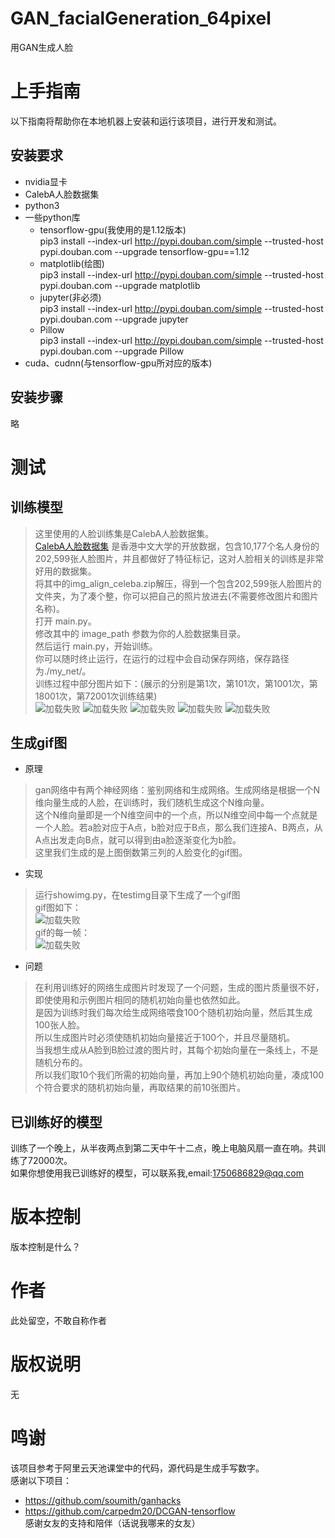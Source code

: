 GAN_facialGeneration_64pixel
============================
用GAN生成人脸

# 上手指南
以下指南将帮助你在本地机器上安装和运行该项目，进行开发和测试。

## 安装要求
* nvidia显卡
* CalebA人脸数据集
* python3
* 一些python库
  * tensorflow-gpu(我使用的是1.12版本)<br>
  pip3 install --index-url http://pypi.douban.com/simple --trusted-host pypi.douban.com --upgrade tensorflow-gpu==1.12
  * matplotlib(绘图)<br>
  pip3 install --index-url http://pypi.douban.com/simple --trusted-host pypi.douban.com --upgrade matplotlib
  * jupyter(非必须)<br>
  pip3 install --index-url http://pypi.douban.com/simple --trusted-host pypi.douban.com --upgrade jupyter
  * Pillow<br>
  pip3 install --index-url http://pypi.douban.com/simple --trusted-host pypi.douban.com --upgrade Pillow
* cuda、cudnn(与tensorflow-gpu所对应的版本)


## 安装步骤
略

# 测试
## 训练模型
> 这里使用的人脸训练集是CalebA人脸数据集。<br>
> [CalebA人脸数据集](http://mmlab.ie.cuhk.edu.hk/projects/CelebA.html) 是香港中文大学的开放数据，包含10,177个名人身份的202,599张人脸图片，并且都做好了特征标记，这对人脸相关的训练是非常好用的数据集。<br>
> 将其中的img_align_celeba.zip解压，得到一个包含202,599张人脸图片的文件夹，为了凑个整，你可以把自己的照片放进去(不需要修改图片和图片名称)。<br>
> 打开 main.py。<br>
> 修改其中的 image_path 参数为你的人脸数据集目录。<br>
> 然后运行 main.py，开始训练。<br>
> 你可以随时终止运行，在运行的过程中会自动保存网络，保存路径为./my_net/。<br>
训练过程中部分图片如下：(展示的分别是第1次，第101次，第1001次，第18001次，第72001次训练结果)<br>
![加载失败](./imgs/examples-1.png)
![加载失败](./imgs/examples-101.png)
![加载失败](./imgs/examples-1001.png)
![加载失败](./imgs/examples-18001.png)
![加载失败](./imgs/examples-72001.png)


## 生成gif图
* 原理
> gan网络中有两个神经网络：鉴别网络和生成网络。生成网络是根据一个N维向量生成的人脸，在训练时，我们随机生成这个N维向量。<br>
> 这个N维向量即是一个N维空间中的一个点，所以N维空间中每一个点就是一个人脸。若a脸对应于A点，b脸对应于B点，那么我们连接A、B两点，从A点出发走向B点，就可以得到由a脸逐渐变化为b脸。<br>
> 这里我们生成的是上图倒数第三列的人脸变化的gif图。<br>
* 实现
> 运行showimg.py，在testimg目录下生成了一个gif图<br>
gif图如下：<br>
![加载失败](./testimgs/test.gif)<br>
gif的每一帧：<br>
![加载失败](./testimgs/examples.png)<br>

* 问题
> 在利用训练好的网络生成图片时发现了一个问题，生成的图片质量很不好，即使使用和示例图片相同的随机初始向量也依然如此。<br>
> 是因为训练时我们每次给生成网络喂食100个随机初始向量，然后其生成100张人脸。<br>
> 所以生成图片时必须使随机初始向量接近于100个，并且尽量随机。<br>
> 当我想生成从A脸到B脸过渡的图片时，其每个初始向量在一条线上，不是随机分布的。<br>
> 所以我们取10个我们所需的初始向量，再加上90个随机初始向量，凑成100个符合要求的随机初始向量，再取结果的前10张图片。<br>

## 已训练好的模型
训练了一个晚上，从半夜两点到第二天中午十二点，晚上电脑风扇一直在响。共训练了72000次。<br>
如果你想使用我已训练好的模型，可以联系我,email:1750686829@qq.com<br>

# 版本控制
版本控制是什么？

# 作者
此处留空，不敢自称作者

# 版权说明
无

# 鸣谢
该项目参考于阿里云天池课堂中的代码，源代码是生成手写数字。<br>
感谢以下项目：<br>
* https://github.com/soumith/ganhacks
* https://github.com/carpedm20/DCGAN-tensorflow<br>
感谢女友的支持和陪伴（话说我哪来的女友）

